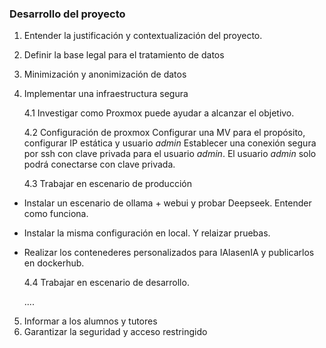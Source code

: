 
### Desarrollo del proyecto
1. Entender la justificación y contextualización del proyecto.
2. Definir la base legal para el tratamiento de datos
3. Minimización y anonimización de datos
4. Implementar una infraestructura segura

    4.1  Investigar como Proxmox puede ayudar a alcanzar el objetivo.

    4.2  Configuración de proxmox
        Configurar una MV para el propósito, configurar IP estática y usuario *admin*
        Establecer una conexión segura por ssh con clave privada para el usuario *admin*. El usuario *admin* solo podrá conectarse con clave privada.

    4.3  Trabajar en escenario de producción

* Instalar un escenario de ollama + webui y probar Deepseek. Entender como funciona.

* Instalar la misma configuración en local. Y relaizar pruebas.

* Realizar los contenederes personalizados para IAlasenIA y publicarlos en dockerhub.


    4.4 Trabajar en escenario de desarrollo.
    
    ....
5. Informar a los alumnos y tutores
6. Garantizar la seguridad y acceso restringido